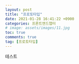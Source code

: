 ```yaml
---
layout: post
title: "프로토타입"
date: 2021-01-28 16:41:22 +0900
categories: 프론트엔드챕터
# image: assets/images/11.jpg
toc: true
comments: true
tag: [프로토타입]
---
```


테스트
